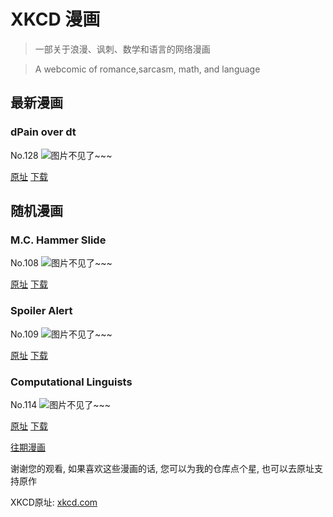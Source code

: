 # XKCD 漫画


> 一部关于浪漫、讽刺、数学和语言的网络漫画

> A webcomic of romance,sarcasm, math, and language


## 最新漫画
### dPain over dt
No.128
![图片不见了~~~](https://imgs.xkcd.com/comics/dPain_over_dt.png)

[原址](https://xkcd.com//128) [下载](https://imgs.xkcd.com/comics/dPain_over_dt.png)



## 随机漫画
### M.C. Hammer Slide
No.108
![图片不见了~~~](https://imgs.xkcd.com/comics/mc_hammer_slide.png)

[原址](https://xkcd.com//108) [下载](https://imgs.xkcd.com/comics/mc_hammer_slide.png)



### Spoiler Alert
No.109
![图片不见了~~~](https://imgs.xkcd.com/comics/spoiler_alert.png)

[原址](https://xkcd.com//109) [下载](https://imgs.xkcd.com/comics/spoiler_alert.png)



### Computational Linguists
No.114
![图片不见了~~~](https://imgs.xkcd.com/comics/computational_linguists.png)

[原址](https://xkcd.com//114) [下载](https://imgs.xkcd.com/comics/computational_linguists.png)



[往期漫画](image/)

谢谢您的观看, 如果喜欢这些漫画的话, 
您可以为我的仓库点个星, 也可以去原址支持原作

XKCD原址: [xkcd.com](https://xkcd.com)

